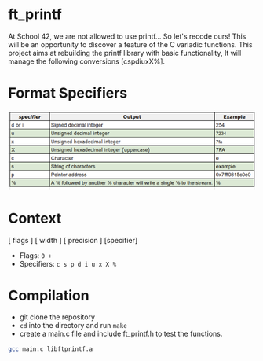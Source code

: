 # ft_printf
At School 42, we are not allowed to use printf... So let's recode ours! This will be an opportunity to discover a feature of the C variadic functions.
This project aims at rebuilding the printf library with basic functionality, It will manage the following conversions [cspdiuxX%].
 # Format Specifiers
 
 ![screen](https://github.com/edithturn/42-silicon-valley-ft-printf/blob/master/img/format_specifiers.png)
 
 # Context
 
 [ flags ] [ width ] [ precision ] [specifier]
 
 - Flags: `0 +`
 - Specifiers: `c s p d i u x X %`
 
 # Compilation
- git clone the repository
- `cd` into the directory and run `make`
- create a main.c file and include ft_printf.h to test the functions.
```bash
gcc main.c libftprintf.a
```
